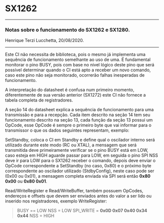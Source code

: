 # SX1262

---------------------------

### Notas sobre o funcionamento do SX1262 e SX1280.

Henrique Terzi Lucchetta, 20/08/2020.

----------------------------

Este CI não necessita de biblioteca, pois o mesmo já implementa uma sequência de funcionamento semelhante ao uso de uma. É fundamental monitorar o pino BUSY, pois com base no nivel lógico deste pino que será possível determinar quando o CI está apto a receber um novo comando, caso este pino não seja monitorado, ocorrerão falhas inesperadas de funcionamento.

A interpretação do datasheet é confusa num primeiro momento, diferentemente de sua versão anterior (SX1272) este CI não fornece a tabela completa de registradores.

A seção 14 do datasheet explica a sequência de funcionamento para uma transmissão e para a recepção. Cada item descrito na seção 14 tem seu funcionamento descrito na seção 13, cada função da seção 13 possui um OpCode, esse OpCode é sempre o primeiro byte que vai informar para o transmissor o que os dados seguintes representam, exemplo:

SetStandby, coloca o CI em Standby e define qual o oscilador interno será utilizado durante este modo (RC ou XTAL), a mensagem que será transmitida deve primeiramente verificar se o pino BUSY está em LOW, caso esteja em HIGH aguarde passar para LOW, em seguida o pino SPI NSS deve ir para LOW para o SX1262 receber o comando, depois deve enviar o OpCode correspondente a SetStandby (no caso, 0x80) e o próximo byte correspondente ao oscilador utilizado (StdbyConfig), neste caso pode ser (0x00 ou 0x01), a mensagem completa enviada via SPI será então **0x80 0x00** ou **0x80 0x01**.

Read/WriteRegister e Read/WriteBuffer, também possuem OpCodes, endereços e offsets que devem ser enviados antes do valor a ser lido ou inserido nos registradores, exemplo WriteRegister:  
> BUSY == LOW
> NSS = LOW
> SPI_WRITE = **0x0D 0x07 0x40 0x34 0x44**
> NSS = HIGH
